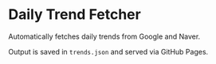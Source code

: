 # Daily Trend Fetcher

Automatically fetches daily trends from Google and Naver.

Output is saved in `trends.json` and served via GitHub Pages.